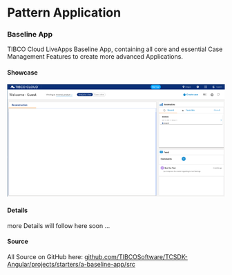 # Pattern Application
### Baseline App
TIBCO Cloud LiveApps Baseline App, containing all core and essential Case Management Features to create more advanced Applications.

#### Showcase

![alt-text](baseline-app.png "Image")

#### Details
more Details will follow here soon ...

#### Source
All Source on GitHub here: [github.com/TIBCOSoftware/TCSDK-Angular/projects/starters/a-baseline-app/src](https://github.com/TIBCOSoftware/TCSDK-Angular/projects/starters/a-baseline-app/src)
